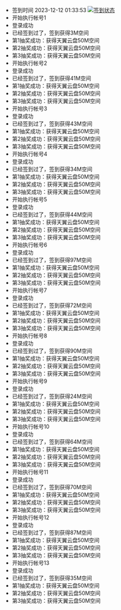 - 签到时间 2023-12-12 01:33:53 [![签到状态](https://github.com/y377/189pan/actions/workflows/main.yml/badge.svg?branch=main)](https://github.com/y377/189pan/actions/workflows/main.yml)
- 开始执行帐号1
- 登录成功
- 已经签到过了，签到获得3M空间
- 第1抽奖成功：获得天翼云盘50M空间
- 第2抽奖成功：获得天翼云盘50M空间
- 第3抽奖成功：获得天翼云盘50M空间
- 开始执行帐号2
- 登录成功
- 已经签到过了，签到获得41M空间
- 第1抽奖成功：获得天翼云盘50M空间
- 第2抽奖成功：获得天翼云盘50M空间
- 第3抽奖成功：获得天翼云盘50M空间
- 开始执行帐号3
- 登录成功
- 已经签到过了，签到获得43M空间
- 第1抽奖成功：获得天翼云盘50M空间
- 第2抽奖成功：获得天翼云盘50M空间
- 第3抽奖成功：获得天翼云盘50M空间
- 开始执行帐号4
- 登录成功
- 已经签到过了，签到获得34M空间
- 第1抽奖成功：获得天翼云盘50M空间
- 第2抽奖成功：获得天翼云盘50M空间
- 第3抽奖成功：获得天翼云盘50M空间
- 开始执行帐号5
- 登录成功
- 已经签到过了，签到获得44M空间
- 第1抽奖成功：获得天翼云盘50M空间
- 第2抽奖成功：获得天翼云盘50M空间
- 第3抽奖成功：获得天翼云盘50M空间
- 开始执行帐号6
- 登录成功
- 已经签到过了，签到获得97M空间
- 第1抽奖成功：获得天翼云盘50M空间
- 第2抽奖成功：获得天翼云盘50M空间
- 第3抽奖成功：获得天翼云盘50M空间
- 开始执行帐号7
- 登录成功
- 已经签到过了，签到获得72M空间
- 第1抽奖成功：获得天翼云盘50M空间
- 第2抽奖成功：获得天翼云盘50M空间
- 第3抽奖成功：获得天翼云盘50M空间
- 开始执行帐号8
- 登录成功
- 已经签到过了，签到获得90M空间
- 第1抽奖成功：获得天翼云盘50M空间
- 第2抽奖成功：获得天翼云盘50M空间
- 第3抽奖成功：获得天翼云盘50M空间
- 开始执行帐号9
- 登录成功
- 已经签到过了，签到获得24M空间
- 第1抽奖成功：获得天翼云盘50M空间
- 第2抽奖成功：获得天翼云盘50M空间
- 第3抽奖成功：获得天翼云盘50M空间
- 开始执行帐号10
- 登录成功
- 已经签到过了，签到获得64M空间
- 第1抽奖成功：获得天翼云盘50M空间
- 第2抽奖成功：获得天翼云盘50M空间
- 第3抽奖成功：获得天翼云盘50M空间
- 开始执行帐号11
- 登录成功
- 已经签到过了，签到获得70M空间
- 第1抽奖成功：获得天翼云盘50M空间
- 第2抽奖成功：获得天翼云盘50M空间
- 第3抽奖成功：获得天翼云盘50M空间
- 开始执行帐号12
- 登录成功
- 已经签到过了，签到获得87M空间
- 第1抽奖成功：获得天翼云盘50M空间
- 第2抽奖成功：获得天翼云盘50M空间
- 第3抽奖成功：获得天翼云盘50M空间
- 开始执行帐号13
- 登录成功
- 已经签到过了，签到获得35M空间
- 第1抽奖成功：获得天翼云盘50M空间
- 第2抽奖成功：获得天翼云盘50M空间
- 第3抽奖成功：获得天翼云盘50M空间
